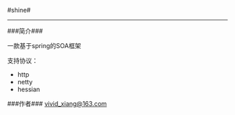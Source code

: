 #shine#

----------

###简介###

一款基于spring的SOA框架

支持协议：
- http
- netty
- hessian

###作者###
[vivid_xiang@163.com](vivid_xiang@163.com)